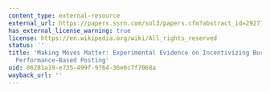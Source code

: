 ```yaml
---
content_type: external-resource
external_url: https://papers.ssrn.com/sol3/papers.cfm?abstract_id=2927116
has_external_license_warning: true
license: https://en.wikipedia.org/wiki/All_rights_reserved
status: ''
title: 'Making Moves Matter: Experimental Evidence on Incentivizing Bureaucrats through
  Performance-Based Posting'
uid: 06281a19-e735-499f-9764-36e0c7f7068a
wayback_url: ''
---
```

